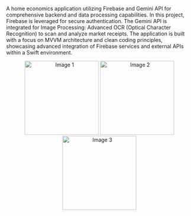 A home economics application utilizing Firebase and Gemini API for comprehensive backend and data processing capabilities. In this project, Firebase is leveraged for secure authentication. The Gemini API is integrated for Image Processing: Advanced OCR (Optical Character Recognition) to scan and analyze market receipts. The application is built with a focus on MVVM architecture and clean coding principles, showcasing advanced integration of Firebase services and external APIs within a Swift environment.

<p align="center">
  <img src="https://github.com/user-attachments/assets/01eda218-d694-4c32-bff1-c7dcfe2dd6b7" alt="Image 1" width="200"/>
  <img src="https://github.com/user-attachments/assets/e561e9ed-3eaf-4055-bce4-3f62f9ef273f" alt="Image 2" width="200"/>
  <img src="https://github.com/user-attachments/assets/60abac56-0528-48b8-86d9-c3153fb4ca02" alt="Image 3" width="200"/>
</p>
